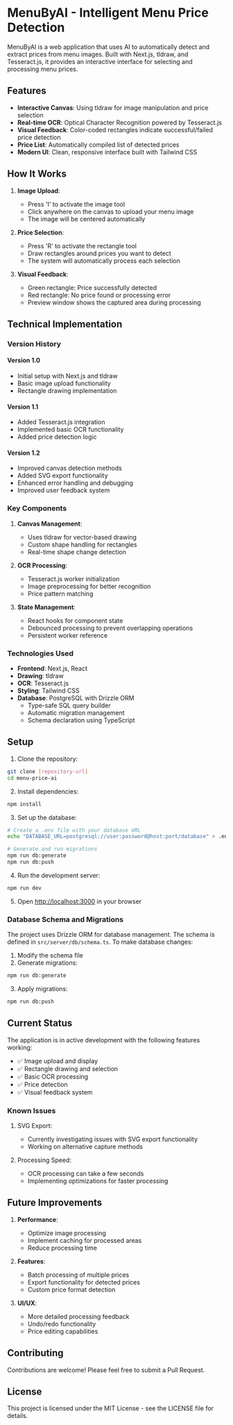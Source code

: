 # MenuByAI - Intelligent Menu Price Detection

MenuByAI is a web application that uses AI to automatically detect and extract prices from menu images. Built with Next.js, tldraw, and Tesseract.js, it provides an interactive interface for selecting and processing menu prices.

## Features

- **Interactive Canvas**: Using tldraw for image manipulation and price selection
- **Real-time OCR**: Optical Character Recognition powered by Tesseract.js
- **Visual Feedback**: Color-coded rectangles indicate successful/failed price detection
- **Price List**: Automatically compiled list of detected prices
- **Modern UI**: Clean, responsive interface built with Tailwind CSS

## How It Works

1. **Image Upload**: 
   - Press 'I' to activate the image tool
   - Click anywhere on the canvas to upload your menu image
   - The image will be centered automatically

2. **Price Selection**:
   - Press 'R' to activate the rectangle tool
   - Draw rectangles around prices you want to detect
   - The system will automatically process each selection

3. **Visual Feedback**:
   - Green rectangle: Price successfully detected
   - Red rectangle: No price found or processing error
   - Preview window shows the captured area during processing

## Technical Implementation

### Version History

#### Version 1.0
- Initial setup with Next.js and tldraw
- Basic image upload functionality
- Rectangle drawing implementation

#### Version 1.1
- Added Tesseract.js integration
- Implemented basic OCR functionality
- Added price detection logic

#### Version 1.2
- Improved canvas detection methods
- Added SVG export functionality
- Enhanced error handling and debugging
- Improved user feedback system

### Key Components

1. **Canvas Management**:
   - Uses tldraw for vector-based drawing
   - Custom shape handling for rectangles
   - Real-time shape change detection

2. **OCR Processing**:
   - Tesseract.js worker initialization
   - Image preprocessing for better recognition
   - Price pattern matching

3. **State Management**:
   - React hooks for component state
   - Debounced processing to prevent overlapping operations
   - Persistent worker reference

### Technologies Used

- **Frontend**: Next.js, React
- **Drawing**: tldraw
- **OCR**: Tesseract.js
- **Styling**: Tailwind CSS
- **Database**: PostgreSQL with Drizzle ORM
  - Type-safe SQL query builder
  - Automatic migration management
  - Schema declaration using TypeScript

## Setup

1. Clone the repository:
```bash
git clone [repository-url]
cd menu-price-ai
```

2. Install dependencies:
```bash
npm install
```

3. Set up the database:
```bash
# Create a .env file with your database URL
echo "DATABASE_URL=postgresql://user:password@host:port/database" > .env

# Generate and run migrations
npm run db:generate
npm run db:push
```

4. Run the development server:
```bash
npm run dev
```

5. Open [http://localhost:3000](http://localhost:3000) in your browser

### Database Schema and Migrations

The project uses Drizzle ORM for database management. The schema is defined in `src/server/db/schema.ts`. To make database changes:

1. Modify the schema file
2. Generate migrations:
```bash
npm run db:generate
```
3. Apply migrations:
```bash
npm run db:push
```

## Current Status

The application is in active development with the following features working:
- ✅ Image upload and display
- ✅ Rectangle drawing and selection
- ✅ Basic OCR processing
- ✅ Price detection
- ✅ Visual feedback system

### Known Issues

1. SVG Export:
   - Currently investigating issues with SVG export functionality
   - Working on alternative capture methods

2. Processing Speed:
   - OCR processing can take a few seconds
   - Implementing optimizations for faster processing

## Future Improvements

1. **Performance**:
   - Optimize image processing
   - Implement caching for processed areas
   - Reduce processing time

2. **Features**:
   - Batch processing of multiple prices
   - Export functionality for detected prices
   - Custom price format detection

3. **UI/UX**:
   - More detailed processing feedback
   - Undo/redo functionality
   - Price editing capabilities

## Contributing

Contributions are welcome! Please feel free to submit a Pull Request.

## License

This project is licensed under the MIT License - see the LICENSE file for details.
